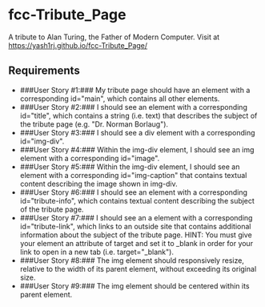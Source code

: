 # fcc-Tribute_Page #
A tribute to Alan Turing, the Father of Modern Computer. Visit at https://yash1rj.github.io/fcc-Tribute_Page/


## Requirements ##

* ###User Story #1:### My tribute page should have an element with a corresponding id="main", which contains all other elements.
* ###User Story #2:### I should see an element with a corresponding id="title", which contains a string (i.e. text) that describes the subject    of the tribute page (e.g. "Dr. Norman Borlaug").
* ###User Story #3:### I should see a div element with a corresponding id="img-div".
* ###User Story #4:### Within the img-div element, I should see an img element with a corresponding id="image".
* ###User Story #5:### Within the img-div element, I should see an element with a corresponding id="img-caption" that contains textual content describing the image shown in img-div.
* ###User Story #6:### I should see an element with a corresponding id="tribute-info", which contains textual content describing the subject of the tribute page.
* ###User Story #7:### I should see an a element with a corresponding id="tribute-link", which links to an outside site that contains additional information about the subject of the tribute page. HINT: You must give your element an attribute of target and set it to _blank in order for your link to open in a new tab (i.e. target="_blank").
* ###User Story #8:### The img element should responsively resize, relative to the width of its parent element, without exceeding its original size.
* ###User Story #9:### The img element should be centered within its parent element.
